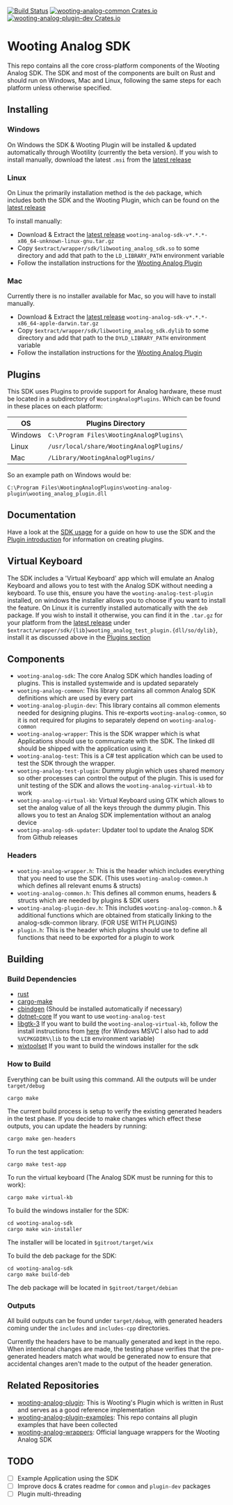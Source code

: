 [![Build Status](https://travis-ci.com/WootingKb/wooting-analog-sdk.svg?branch=develop)](https://travis-ci.com/WootingKb/wooting-analog-sdk)
[![wooting-analog-common Crates.io](https://img.shields.io/crates/v/wooting-analog-common?label=crates.io%20wooting-analog-common)](https://crates.io/crates/wooting-analog-common)
[![wooting-analog-plugin-dev Crates.io](https://img.shields.io/crates/v/wooting-analog-plugin-dev?label=crates.io%20wooting-analog-plugin-dev)](https://crates.io/crates/wooting-analog-plugin-dev)

# Wooting Analog SDK

This repo contains all the core cross-platform components of the Wooting Analog SDK. The SDK and most of the components are built on Rust and should run on Windows, Mac and Linux, following the same steps for each platform unless otherwise specified.

## Installing
### Windows
On Windows the SDK & Wooting Plugin will be installed & updated automatically through Wootility (currently the beta version). If you wish to install manually, download the latest `.msi` from the [latest release](https://github.com/WootingKb/wooting-analog-sdk/releases)

### Linux
On Linux the primarily installation method is the `deb` package, which includes both the SDK and the Wooting Plugin, which can be found on the [latest release](https://github.com/WootingKb/wooting-analog-sdk/releases)

To install manually:
* Download & Extract the [latest release](https://github.com/WootingKb/wooting-analog-sdk/releases) `wooting-analog-sdk-v*.*.*-x86_64-unknown-linux-gnu.tar.gz`
* Copy `$extract/wrapper/sdk/libwooting_analog_sdk.so` to some directory and add that path to the `LD_LIBRARY_PATH` environment variable
* Follow the installation instructions for the [Wooting Analog Plugin](https://github.com/WootingKb/wooting-analog-plugin)

### Mac
Currently there is no installer available for Mac, so you will have to install manually.
* Download & Extract the [latest release](https://github.com/WootingKb/wooting-analog-sdk/releases) `wooting-analog-sdk-v*.*.*-x86_64-apple-darwin.tar.gz`
* Copy `$extract/wrapper/sdk/libwooting_analog_sdk.dylib` to some directory and add that path to the `DYLD_LIBRARY_PATH` environment variable
* Follow the installation instructions for the [Wooting Analog Plugin](https://github.com/WootingKb/wooting-analog-plugin)

## Plugins
This SDK uses Plugins to provide support for Analog hardware, these must be located in a subdirectory of `WootingAnalogPlugins`. Which can be found in these places on each platform:

| OS      | Plugins Directory                        |
|---------|------------------------------------------|
| Windows | `C:\Program Files\WootingAnalogPlugins\` |
| Linux   | `/usr/local/share/WootingAnalogPlugins/` |
| Mac     | `/Library/WootingAnalogPlugins/`         |

So an example path on Windows would be:
```
C:\Program Files\WootingAnalogPlugins\wooting-analog-plugin\wooting_analog_plugin.dll
```

## Documentation

Have a look at the [SDK usage](SDK_USAGE.md) for a guide on how to use the SDK and the [Plugin introduction](PLUGINS.md) for information on creating plugins.

## Virtual Keyboard
The SDK includes a 'Virtual Keyboard' app which will emulate an Analog Keyboard and allows you to test with the Analog SDK without needing a keyboard. To use this, ensure you have the `wooting-analog-test-plugin` installed, on windows the installer allows you to choose if you want to install the feature. On Linux it is currently installed automatically with the `deb` package.
If you wish to install it otherwise, you can find it in the `.tar.gz` for your platform from the [latest release](https://github.com/WootingKb/wooting-analog-sdk/releases) under `$extract/wrapper/sdk/{lib}wooting_analog_test_plugin.{dll/so/dylib}`, install it as discussed above in the [Plugins section](#Plugins)



## Components
* `wooting-analog-sdk`: The core Analog SDK which handles loading of plugins. This is installed systemwide and is updated separately
* `wooting-analog-common`: This library contains all common Analog SDK definitions which are used by every part
* `wooting-analog-plugin-dev`: This library contains all common elements needed for designing plugins. This re-exports `wooting-analog-common`, so it is not required for plugins to separately depend on `wooting-analog-common`
* `wooting-analog-wrapper`: This is the SDK wrapper which is what Applications should use to communicate with the SDK. The linked dll should be shipped with the application using it.
* `wooting-analog-test`: This is a C# test application which can be used to test the SDK through the wrapper.
* `wooting-analog-test-plugin`: Dummy plugin which uses shared memory so other processes can control the output of the plugin. This is used for unit testing of the SDK and allows the `wooting-analog-virtual-kb` to work
* `wooting-analog-virtual-kb`: Virtual Keyboard using GTK which allows to set the analog value of all the keys through the dummy plugin. This allows you to test an Analog SDK implementation without an analog device
* `wooting-analog-sdk-updater`: Updater tool to update the Analog SDK from Github releases

### Headers
* `wooting-analog-wrapper.h`: This is the header which includes everything that you need to use the SDK. (This uses `wooting-analog-common.h` which defines all relevant enums & structs)
* `wooting-analog-common.h`: This defines all common enums, headers & structs which are needed by plugins & SDK users
* `wooting-analog-plugin-dev.h`: This includes `wooting-analog-common.h` & additional functions which are obtained from statically linking to the analog-sdk-common library. (FOR USE WITH PLUGINS)
* `plugin.h`: This is the header which plugins should use to define all functions that need to be exported for a plugin to work

## Building 
### Build Dependencies
* [rust](https://www.rust-lang.org/)
* [cargo-make](https://github.com/sagiegurari/cargo-make)
* [cbindgen](https://github.com/eqrion/cbindgen) (Should be installed automatically if necessary)
* [dotnet-core](https://dotnet.microsoft.com/download) If you want to use `wooting-analog-test`
* [libgtk-3](https://gtk-rs.org/docs-src/requirements.html) If you want to build the `wooting-analog-virtual-kb`, follow the install instructions from [here](https://gtk-rs.org/docs-src/requirements.html) (for Windows MSVC I also had to add `%VCPKGDIR%\lib` to the `LIB` environment variable)
* [wixtoolset](https://wixtoolset.org/releases/) If you want to build the windows installer for the sdk

### How to Build
Everything can be built using this command. All the outputs will be under `target/debug`
```
cargo make
```

The current build process is setup to verify the existing generated headers in the test phase. If you decide to make changes which effect these outputs, you can update the headers by running:
```
cargo make gen-headers
```


To run the test application:
```
cargo make test-app
```

To run the virtual keyboard (The Analog SDK must be running for this to work):
```
cargo make virtual-kb
```

To build the windows installer for the SDK:
```
cd wooting-analog-sdk
cargo make win-installer
```
The installer will be located in `$gitroot/target/wix`

To build the deb package for the SDK:
```
cd wooting-analog-sdk
cargo make build-deb
```
The deb package will be located in `$gitroot/target/debian`

### Outputs
All build outputs can be found under `target/debug`, with generated headers coming under the `includes` and `includes-cpp` directories.

Currently the headers have to be manually generated and kept in the repo. When intentional changes are made, the testing phase verifies that the pre-generated headers match what would be generated now to ensure that accidental changes aren't made to the output of the header generation.

## Related Repositories

* [wooting-analog-plugin](https://github.com/WootingKb/wooting-analog-plugin): This is Wooting's Plugin which is written in Rust and serves as a good reference implementation
* [wooting-analog-plugin-examples](https://github.com/WootingKb/wooting-analog-plugin-examples): This repo contains all plugin examples that have been collected
* [wooting-analog-wrappers](https://github.com/WootingKb/wooting-analog-wrappers): Official language wrappers for the Wooting Analog SDK

## TODO

- [ ] Example Application using the SDK
- [ ] Improve docs & crates readme for `common` and `plugin-dev` packages
- [ ] Plugin multi-threading